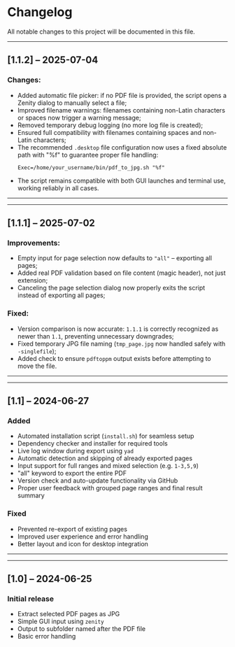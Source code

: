 # Changelog

All notable changes to this project will be documented in this file.

---

## [1.1.2] – 2025-07-04

### Changes:
- Added automatic file picker: if no PDF file is provided, the script opens a Zenity dialog to manually select a file;
- Improved filename warnings: filenames containing non-Latin characters or spaces now trigger a warning message;
- Removed temporary debug logging (no more log file is created);
- Ensured full compatibility with filenames containing spaces and non-Latin characters;
- The recommended `.desktop` file configuration now uses a fixed absolute path with "%f" to guarantee proper file handling:
  ```
  Exec=/home/your_username/bin/pdf_to_jpg.sh "%f"
  ```
- The script remains compatible with both GUI launches and terminal use, working reliably in all cases.

---

---

## [1.1.1] – 2025-07-02
### Improvements:
- Empty input for page selection now defaults to `"all"` – exporting all pages;
- Added real PDF validation based on file content (magic header), not just extension;
- Canceling the page selection dialog now properly exits the script instead of exporting all pages;

### Fixed:
- Version comparison is now accurate: `1.1.1` is correctly recognized as newer than `1.1`, preventing unnecessary downgrades;
- Fixed temporary JPG file naming (`tmp_page.jpg` now handled safely with `-singlefile`);
- Added check to ensure `pdftoppm` output exists before attempting to move the file.

---

---

## [1.1] – 2024-06-27  
### Added
- Automated installation script (`install.sh`) for seamless setup
- Dependency checker and installer for required tools
- Live log window during export using `yad`
- Automatic detection and skipping of already exported pages
- Input support for full ranges and mixed selection (e.g. `1-3,5,9`)
- "all" keyword to export the entire PDF
- Version check and auto-update functionality via GitHub
- Proper user feedback with grouped page ranges and final result summary

### Fixed
- Prevented re-export of existing pages
- Improved user experience and error handling
- Better layout and icon for desktop integration

---

---

## [1.0] – 2024-06-25  
### Initial release
- Extract selected PDF pages as JPG
- Simple GUI input using `zenity`
- Output to subfolder named after the PDF file
- Basic error handling
